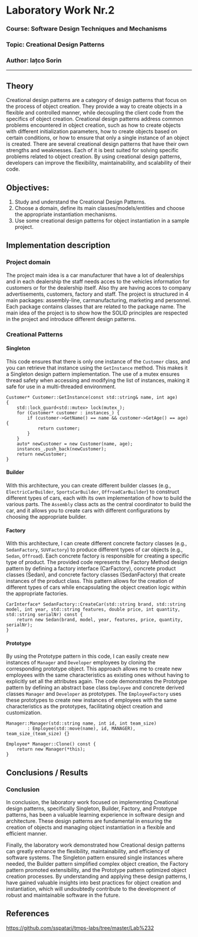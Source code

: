 # Laboratory Work Nr.2

### Course: Software Design Techniques and Mechanisms
### Topic: Creational Design Patterns
### Author: Iațco Sorin
----

## Theory
Creational design patterns are a category of design patterns that focus on the process of object creation. They provide a way to create objects in a flexible and controlled manner, while decoupling the client code from the specifics of object creation. Creational design patterns address common problems encountered in object creation, such as how to create objects with different initialization parameters, how to create objects based on certain conditions, or how to ensure that only a single instance of an object is created. There are several creational design patterns that have their own strengths and weaknesses. Each of it is best suited for solving specific problems related to object creation. By using creational design patterns, developers can improve the flexibility, maintainability, and scalability of their code.

## Objectives:

1. Study and understand the Creational Design Patterns.
2. Choose a domain, define its main classes/models/entities and choose the appropriate instantiation mechanisms.
3. Use some creational design patterns for object instantiation in a sample project.


## Implementation description

### Project domain
The project main idea is a car manufacturer that have a lot of dealerships and in each dealership the staff needs acces to the vehicles information for customers or for the dealership itself. Also thy are having acces to company advertisements, customers, factory and staff. The project is structured in 4 main packages: assembly-line, carmanufacturing, marketing and personnel. Each package contains classes that are related to the package name. The main idea of the project is to show how the SOLID principles are respected in the project and introduce different design patterns.

### Creational Patterns
#### Singleton
This code ensures that there is only one instance of the `Customer` class, and you can retrieve that instance using the `GetInstance` method. This makes it a Singleton design pattern implementation. The use of a mutex ensures thread safety when accessing and modifying the list of instances, making it safe for use in a multi-threaded environment.
```
Customer* Customer::GetInstance(const std::string& name, int age)
{
    std::lock_guard<std::mutex> lock(mutex_);
    for (Customer* customer : instances_) {
        if (customer->GetName() == name && customer->GetAge() == age) {
            return customer;
        }
    }
    auto* newCustomer = new Customer(name, age);
    instances_.push_back(newCustomer);
    return newCustomer;
}
```

#### Builder
With this architecture, you can create different builder classes (e.g., `ElectricCarBuilder`, `SportsCarBuilder`, `OffroadCarBuilder`) to construct different types of cars, each with its own implementation of how to build the various parts. The `Assembly` class acts as the central coordinator to build the car, and it allows you to create cars with different configurations by choosing the appropriate builder.

#### Factory
With this architecture, I can create different concrete factory classes (e.g., `SedanFactory`, `SUVFactory`) to produce different types of car objects (e.g., `Sedan`, `Offroad`). Each concrete factory is responsible for creating a specific type of product.
The provided code represents the Factory Method design pattern by defining a factory interface (CarFactory), concrete product classes (Sedan), and concrete factory classes (SedanFactory) that create instances of the product class. This pattern allows for the creation of different types of cars while encapsulating the object creation logic within the appropriate factories.
```
CarInterface* SedanFactory::CreateCar(std::string brand, std::string model, int year, std::string features, double price, int quantity, std::string serialNr) const {
    return new Sedan(brand, model, year, features, price, quantity, serialNr);
}
```

#### Prototype
By using the Prototype pattern in this code, I can easily create new instances of `Manager` and `Developer` employees by cloning the corresponding prototype object. This approach allows me to create new employees with the same characteristics as existing ones without having to explicitly set all the attributes again.
The code demonstrates the Prototype pattern by defining an abstract base class `Employee` and concrete derived classes `Manager` and `Developer` as prototypes. The `EmployeeFactory` uses these prototypes to create new instances of employees with the same characteristics as the prototypes, facilitating object creation and customization.
```
Manager::Manager(std::string name, int id, int team_size)
        : Employee(std::move(name), id, MANAGER), team_size_(team_size) {}

Employee* Manager::Clone() const {
    return new Manager(*this);
}
```
## Conclusions / Results

### Conclusion
In conclusion, the laboratory work focused on implementing Creational design patterns, specifically Singleton, Builder, Factory, and Prototype patterns, has been a valuable learning experience in software design and architecture. These design patterns are fundamental in ensuring the creation of objects and managing object instantiation in a flexible and efficient manner.

Finally, the laboratory work demonstrated how Creational design patterns can greatly enhance the flexibility, maintainability, and efficiency of software systems. The Singleton pattern ensured single instances where needed, the Builder pattern simplified complex object creation, the Factory pattern promoted extensibility, and the Prototype pattern optimized object creation processes. By understanding and applying these design patterns, I have gained valuable insights into best practices for object creation and instantiation, which will undoubtedly contribute to the development of robust and maintainable software in the future.

## References
https://github.com/sspatari/tmps-labs/tree/master/Lab%232